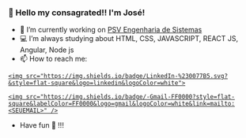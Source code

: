 ### 👋 Hello my consagrated!! I'm José!

- 🔭 I’m currently working on <a href=“http://www.psvsistemas.com.br/“>PSV Engenharia de Sistemas</a>
- 💻 I’m always studying about HTML, CSS, JAVASCRIPT, REACT JS, Angular, Node js
- 📫 How to reach me:

<a href="https://www.linkedin.com/in/jos%C3%A9-lucas-a99367192" alt="linkedin" target="_blank">

    <img src="https://img.shields.io/badge/LinkedIn-%230077B5.svg?&style=flat-square&logo=linkedin&logoColor=white">

 </a>
 
<a href="mailto:mendeslucaspj@gmail.com" alt="gmail" target="_blank">

    <img src="https://img.shields.io/badge/-Gmail-FF0000?style=flat-square&labelColor=FF0000&logo=gmail&logoColor=white&link=mailto:<SEUEMAIL>" />

</a>

- Have fun 🖖 !!!

